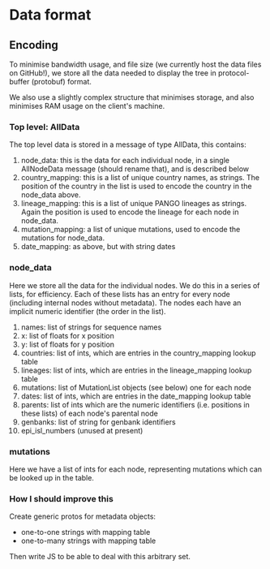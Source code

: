 # Data format
## Encoding
To minimise bandwidth usage, and file size (we currently host the data files on GitHub!), we store all the data needed to display the tree in protocol-buffer (protobuf) format.

We also use a slightly complex structure that minimises storage, and also minimises RAM usage on the client's machine.

### Top level: AllData
The top level data is stored in a message of type AllData, this contains:

1. node_data: this is the data for each individual node, in a single AllNodeData message (should rename that), and is described below
2. country_mapping: this is a list of unique country names, as strings. The position of the country in the list is used to encode the country in the node_data above.
3. lineage_mapping: this is a list of unique PANGO lineages as strings. Again the position is used to encode the lineage for each node in node_data.
4. mutation_mapping: a list of unique mutations, used to encode the mutations for node_data.
5. date_mapping: as above, but with string dates

### node_data

Here we store all the data for the individual nodes. We do this in a series of lists, for efficiency. Each of these lists has an entry for every node (including internal nodes without metadata). The nodes each have an implicit numeric identifier (the order in the list).

1. names: list of strings for sequence names 
2. x: list of floats for x position
3. y: list of floats for y position
4. countries: list of ints, which are entries in the country_mapping lookup table
5. lineages: list of ints, which are entries in the lineage_mapping lookup table
6. mutations: list of MutationList objects (see below) one for each node
7. dates: list of ints, which are entries in the date_mapping lookup table
8. parents: list of ints which are the numeric identifiers (i.e. positions in these lists) of each node's parental node
9. genbanks: list of string for genbank identifiers
10. epi_isl_numbers (unused at present)

### mutations
Here we have a list of ints for each node, representing mutations which can be looked up in the table.

### How I should improve this 
Create generic protos for metadata objects:
- one-to-one strings with mapping table
- one-to-many strings with mapping table

Then write JS to be able to deal with this arbitrary set.
